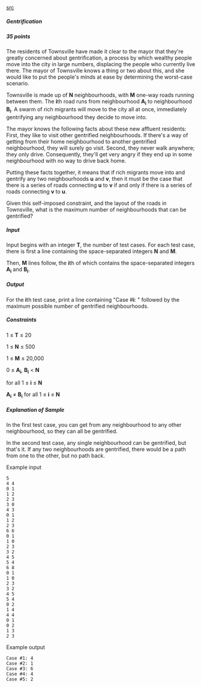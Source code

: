 [src](https://www.facebook.com/hackercup/problems.php?pid=847639175277938&round=890884524269795)

##### Gentrification

##### 35 points

The residents of Townsville have made it clear to the mayor that they're greatly concerned about gentrification, a process by which wealthy people move into the city in large numbers, displacing the people who currently live there. The mayor of Townsville knows a thing or two about this, and she would like to put the people's minds at ease by determining the worst-case scenario.

Townsville is made up of **N** neighbourhoods, with **M** one-way roads running between them. The **i**th road runs from neighbourhood **A<sub>i</sub>** to neighbourhood **B<sub>i</sub>**. A swarm of rich migrants will move to the city all at once, immediately gentrifying any neighbourhood they decide to move into.

The mayor knows the following facts about these new affluent residents: First, they like to visit other gentrified neighbourhoods. If there's a way of getting from their home neighbourhood to another gentrified neighbourhood, they will surely go visit. Second, they never walk anywhere; they only drive. Consequently, they'll get very angry if they end up in some neighbourhood with no way to drive back home.

Putting these facts together, it means that if rich migrants move into and gentrify any two neighbourhoods **u** and **v**, then it must be the case that there is a series of roads connecting **u** to **v** if and only if there is a series of roads connecting **v** to **u**. 

Given this self-imposed constraint, and the layout of the roads in Townsville, what is the maximum number of neighbourhoods that can be gentrified?

##### Input

Input begins with an integer **T**, the number of test cases. For each test case, there is first a line containing the space-separated integers **N** and **M**.

Then, **M** lines follow, the **i**th of which contains the space-separated integers **A<sub>i</sub>** and **B<sub>i</sub>**.

##### Output

For the **i**th test case, print a line containing "Case #**i**: " followed by
the maximum possible number of gentrified neighbourhoods.

##### Constraints

1 ≤ **T** ≤ 20 

1 ≤ **N** ≤ 500 

1 ≤ **M** ≤ 20,000 

0 ≤ **A<sub>i</sub>**, **B<sub>i</sub>** &lt; **N**

for all 1 ≤ **i** ≤ **N** 

**A<sub>i</sub>** ≠ **B<sub>i</sub>** for all 1 ≤ **i** ≤ **N** 

##### Explanation of Sample

In the first test case, you can get from any neighbourhood to any other neighbourhood, so they can all be gentrified.

In the second test case, any single neighbourhood can be gentrified, but that's it. If any two neighbourhoods are gentrified, there would be a path from one to the other, but no path back.

Example input

```
5
4 4
0 1
1 2
2 3
3 0
4 3
0 1
1 2
2 3
6 6
0 1
1 0
2 3
3 2
4 5
5 4
6 8
0 1
1 0
2 3
3 2
4 5
5 4
0 2
1 4
4 4
0 1
0 2
1 3
2 3
```

Example output

```
Case #1: 4
Case #2: 1
Case #3: 6
Case #4: 4
Case #5: 2
```
